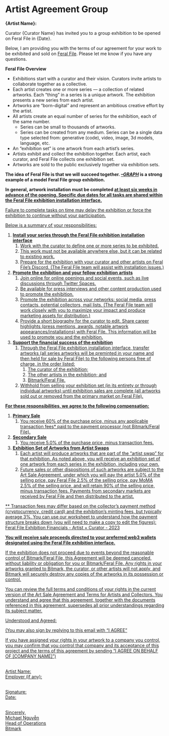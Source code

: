 # Artist Agreement Group

**{Artist Name}:**

Curator {Curator Name} has invited you to a group exhibition to be opened on Feral File in {Date}. 

Below, I am providing you with the terms of our agreement for your work to be exhibited and sold on [Feral File](https://feralfile.com). Please let me know if you have any questions.

**Feral File Overview**
- Exhibitions start with a curator and their vision. Curators invite artists to collaborate together as a collective.
- Each artist creates one or more series — a collection of related artworks. Each “thing” in a series is a unique artwork. The exhibition presents a new series from each artist.
- Artworks are “born-digital” and represent an ambitious creative effort by the artist. 
- All artists create an equal number of series for the exhibition, each of the same number.
    - Series can be small to thousands of artworks.
    - Series can be created from any medium. Series can be a single data type selected from: generative (code), video, image, 3d models, language, etc. 
- An “exhibition set” is one artwork from each artist’s series.
- Artists exhibit and collect the exhibition together. Each artist, each curator, and Feral File collects one exhibition set. 
- Artworks are sold to the public exclusively together via exhibition sets.

**The idea of Feral File is that we will succeed together. _[–GRAPH](https://feralfile.com/exhibitions/graph-eg6)_ is a strong example of a model Feral File group exhibition.**

**In general, artwork installation must be completed <u>at least six weeks in advance of the opening<u>. Specific due dates for all tasks are shared within the Feral File exhibition installation interface.**

Failure to complete tasks on time may delay the exhibition or force the exhibition to continue without your participation.

Below is a summary of your responsibilities: 

1. **Install your series through the Feral File exhibition installation interface**
    1. Work with the curator to define one or more series to be exhibited. 
    1. This work must not be available anywhere else, but it can be related to existing work.
    1. Prepare for the exhibition with your curator and other artists on Feral File’s Discord. (The Feral File team will assist with installation issues.)
1. **Promote the exhibition and your fellow exhibition artists**
    1. Join online for online openings and social events, such as live discussions through Twitter Spaces.
    1. Be available for press interviews and other content production used to promote the exhibition.
    1. Promote the exhibition across your networks: social media, press contacts, potential collectors, mail lists. (The Feral File team will work closely with you to maximize your impact and produce marketing assets for distribution.)
    1. Provide a short biography for the curator to edit. Share career highlights (press mentions, awards, notable artwork appearances/installations) with Feral File. This information will be used to promote you and the exhibition.
1. **Support the financial success of the exhibition**
    1. Through the Feral File exhibition installation interface, transfer artworks (all series artworks will be preminted in your name and then held for sale by Feral File) to the following persons free of charge, in the order listed:
        1. The curator of the exhibition;
        1. The other artists in the exhibition; and
        1. Bitmark/Feral File.
    1. Withhold from selling your exhibition set (in its entirety or through individual artworks) until exhibition sales are complete (all artworks sold out or removed from the primary market on Feral File).

**For these responsibilities, we agree to the following compensation:**
1. **Primary Sale**
    1. You receive 60% of the purchase price, minus any applicable transaction fees* paid to the payment processor (not Bitmark/Feral File). 
1. **Secondary Sale**
    1. You receive 5.0% of the purchase price, minus transaction fees.
1. **Exhibition Set of Artworks from Artist Swaps**
    1. Each artist will produce artworks that are part of the “artist swap” for that exhibition. As noted above, you will receive an exhibition set of one artwork from each series in the exhibition, including your own.
    1. Future sales or other dispositions of such artworks are subject to the [Art Sale Agreement](https://feralfile.com/docs/art-sale-agreement), under which you will pay the artist 5.0% of the selling price, pay Feral File 2.5% of the selling price, pay MoMA 2.5% of the selling price, and will retain 90% of the selling price, minus transaction fees. Payments from secondary markets are received by Feral File and then distributed to the artist.

** Transaction fees may differ based on the collector’s payment method (cryptocurrency, credit card)  and the exhibition’s minting fees, but typically average 3%. You can use our worksheet to understand how the payment structure breaks down (you will need to make a copy to edit the figures): [Feral File Exhibition Financials - Artist + Curator - 2023](https://docs.google.com/spreadsheets/d/1gpOSaji6kQ3jLjtzQU7ixlATfXmNWq5Cv-vZ_fRx_Qw/edit#gid=1326931850) 

**You will receive sale proceeds directed to your preferred web3 wallets designated using the Feral File exhibition interface.**

If the exhibition does not proceed due to events beyond the reasonable control of Bitmark/Feral File, this Agreement will be deemed canceled, without liability or obligation for you or Bitmark/Feral File. Any rights in your artworks granted to Bitmark, the curator, or other artists will not apply, and  Bitmark  will securely destroy any copies of the artworks in its possession or control.

You can review the full terms and conditions of your rights in the current version of the [Art Sale Agreement](https://feralfile.com/docs/art-sale-agreement) and [Terms for Artists and Collectors](https://feralfile.com/docs/terms-of-artist-collector). You understand and agree that this agreement, together with the documents referenced in this agreement, supersedes all prior understandings regarding its subject matter.

Understood and Agreed:

(You may also sign by replying to this email with “I AGREE”

If you have assigned your rights in your artwork to a company you control, you may confirm that you control that company and its acceptance of this project and the terms of this agreement by sending “I AGREE ON BEHALF OF [COMPANY NAME]”)

<br>Artist Name:
<br>Employer (if any): 

<br>Signature:
<br>Date:

<br>Sincerely,
<br>Michael Nguyễn
<br>Head of Operations
<br>Bitmark
